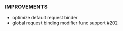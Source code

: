 ### IMPROVEMENTS
- optimize default request binder
- global request binding modifier func support #202